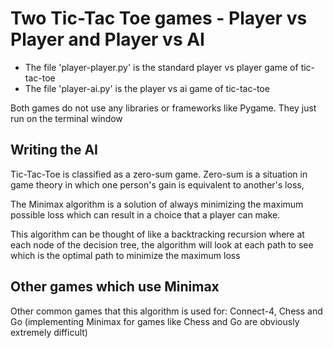 # Two Tic-Tac Toe games - Player vs Player and Player vs AI

- The file 'player-player.py' is the standard player vs player game of tic-tac-toe
- The file 'player-ai.py' is the player vs ai game of tic-tac-toe

Both games do not use any libraries or frameworks like Pygame. They just run on the terminal window

## Writing the AI

Tic-Tac-Toe is classified as a zero-sum game. Zero-sum is a situation in game theory in which one person's gain is equivalent to another's loss,

The Minimax algorithm is a solution of always minimizing the maximum possible loss which can result in a choice that a player can make.

This algorithm can be thought of like a backtracking recursion where at each node of the decision tree, the algorithm will look at each path to see which is the optimal path to minimize the maximum loss 

## Other games which use Minimax
Other common games that this algorithm is used for: Connect-4, Chess and Go (implementing Minimax for games like Chess and Go are obviously extremely difficult)
